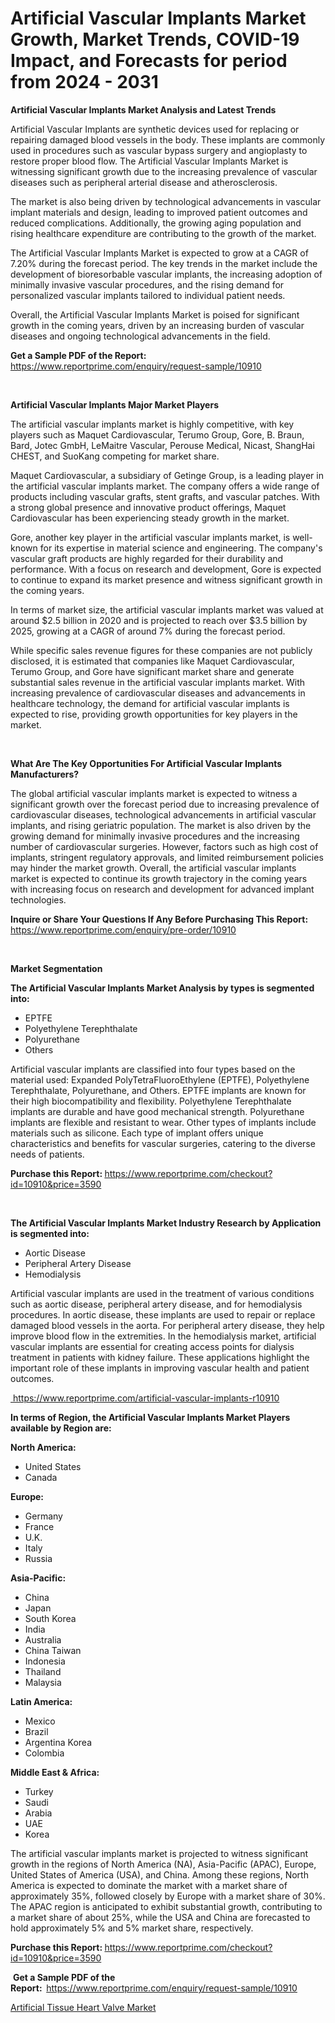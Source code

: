 <p><h1>Artificial Vascular Implants Market Growth, Market Trends, COVID-19 Impact, and Forecasts for period from 2024 - 2031</h1></p><p><strong>Artificial Vascular Implants Market Analysis and Latest Trends</strong></p>
<p><p>Artificial Vascular Implants are synthetic devices used for replacing or repairing damaged blood vessels in the body. These implants are commonly used in procedures such as vascular bypass surgery and angioplasty to restore proper blood flow. The Artificial Vascular Implants Market is witnessing significant growth due to the increasing prevalence of vascular diseases such as peripheral arterial disease and atherosclerosis.</p><p>The market is also being driven by technological advancements in vascular implant materials and design, leading to improved patient outcomes and reduced complications. Additionally, the growing aging population and rising healthcare expenditure are contributing to the growth of the market.</p><p>The Artificial Vascular Implants Market is expected to grow at a CAGR of 7.20% during the forecast period. The key trends in the market include the development of bioresorbable vascular implants, the increasing adoption of minimally invasive vascular procedures, and the rising demand for personalized vascular implants tailored to individual patient needs.</p><p>Overall, the Artificial Vascular Implants Market is poised for significant growth in the coming years, driven by an increasing burden of vascular diseases and ongoing technological advancements in the field.</p></p>
<p><strong>Get a Sample PDF of the Report:&nbsp;</strong> <a href="https://www.reportprime.com/enquiry/request-sample/10910">https://www.reportprime.com/enquiry/request-sample/10910</a></p>
<p>&nbsp;</p>
<p><strong>Artificial Vascular Implants Major Market Players</strong></p>
<p><p>The artificial vascular implants market is highly competitive, with key players such as Maquet Cardiovascular, Terumo Group, Gore, B. Braun, Bard, Jotec GmbH, LeMaitre Vascular, Perouse Medical, Nicast, ShangHai CHEST, and SuoKang competing for market share.</p><p>Maquet Cardiovascular, a subsidiary of Getinge Group, is a leading player in the artificial vascular implants market. The company offers a wide range of products including vascular grafts, stent grafts, and vascular patches. With a strong global presence and innovative product offerings, Maquet Cardiovascular has been experiencing steady growth in the market.</p><p>Gore, another key player in the artificial vascular implants market, is well-known for its expertise in material science and engineering. The company's vascular graft products are highly regarded for their durability and performance. With a focus on research and development, Gore is expected to continue to expand its market presence and witness significant growth in the coming years.</p><p>In terms of market size, the artificial vascular implants market was valued at around $2.5 billion in 2020 and is projected to reach over $3.5 billion by 2025, growing at a CAGR of around 7% during the forecast period. </p><p>While specific sales revenue figures for these companies are not publicly disclosed, it is estimated that companies like Maquet Cardiovascular, Terumo Group, and Gore have significant market share and generate substantial sales revenue in the artificial vascular implants market. With increasing prevalence of cardiovascular diseases and advancements in healthcare technology, the demand for artificial vascular implants is expected to rise, providing growth opportunities for key players in the market.</p></p>
<p>&nbsp;</p>
<p><strong>What Are The Key Opportunities For Artificial Vascular Implants Manufacturers?</strong></p>
<p><p>The global artificial vascular implants market is expected to witness a significant growth over the forecast period due to increasing prevalence of cardiovascular diseases, technological advancements in artificial vascular implants, and rising geriatric population. The market is also driven by the growing demand for minimally invasive procedures and the increasing number of cardiovascular surgeries. However, factors such as high cost of implants, stringent regulatory approvals, and limited reimbursement policies may hinder the market growth. Overall, the artificial vascular implants market is expected to continue its growth trajectory in the coming years with increasing focus on research and development for advanced implant technologies.</p></p>
<p><strong>Inquire or Share Your Questions If Any Before Purchasing This Report:</strong> <a href="https://www.reportprime.com/enquiry/pre-order/10910">https://www.reportprime.com/enquiry/pre-order/10910</a></p>
<p>&nbsp;</p>
<p><strong>Market Segmentation</strong></p>
<p><strong>The Artificial Vascular Implants Market Analysis by types is segmented into:</strong></p>
<p><ul><li>EPTFE</li><li>Polyethylene Terephthalate</li><li>Polyurethane</li><li>Others</li></ul></p>
<p><p>Artificial vascular implants are classified into four types based on the material used: Expanded PolyTetraFluoroEthylene (EPTFE), Polyethylene Terephthalate, Polyurethane, and Others. EPTFE implants are known for their high biocompatibility and flexibility. Polyethylene Terephthalate implants are durable and have good mechanical strength. Polyurethane implants are flexible and resistant to wear. Other types of implants include materials such as silicone. Each type of implant offers unique characteristics and benefits for vascular surgeries, catering to the diverse needs of patients.</p></p>
<p><strong>Purchase this Report:&nbsp;</strong><a href="https://www.reportprime.com/checkout?id=10910&price=3590">https://www.reportprime.com/checkout?id=10910&price=3590</a></p>
<p>&nbsp;</p>
<p><strong>The Artificial Vascular Implants Market Industry Research by Application is segmented into:</strong></p>
<p><ul><li>Aortic Disease</li><li>Peripheral Artery Disease</li><li>Hemodialysis</li></ul></p>
<p><p>Artificial vascular implants are used in the treatment of various conditions such as aortic disease, peripheral artery disease, and for hemodialysis procedures. In aortic disease, these implants are used to repair or replace damaged blood vessels in the aorta. For peripheral artery disease, they help improve blood flow in the extremities. In the hemodialysis market, artificial vascular implants are essential for creating access points for dialysis treatment in patients with kidney failure. These applications highlight the important role of these implants in improving vascular health and patient outcomes.</p></p>
<p><a href="https://www.reportprime.com/artificial-vascular-implants-r10910">&nbsp;https://www.reportprime.com/artificial-vascular-implants-r10910</a></p>
<p><strong>In terms of Region, the Artificial Vascular Implants Market Players available by Region are:</strong></p>
<p>
    <p> <strong> North America: </strong>
        <ul>
            <li>United States</li>
            <li>Canada</li>
        </ul>
        </p> 
    <p> <strong> Europe: </strong>
        <ul>
            <li>Germany</li>
            <li>France</li>
            <li>U.K.</li>
            <li>Italy</li>
            <li>Russia</li>
        </ul>
        </p> 
    <p> <strong> Asia-Pacific: </strong>
        <ul>
            <li>China</li>
            <li>Japan</li>
            <li>South Korea</li>
            <li>India</li>
            <li>Australia</li>
            <li>China Taiwan</li>
            <li>Indonesia</li>
            <li>Thailand</li>
            <li>Malaysia</li>
        </ul>
        </p> 
    <p> <strong> Latin America: </strong>
        <ul>
            <li>Mexico</li>
            <li>Brazil</li>
            <li>Argentina Korea</li>
            <li>Colombia</li>
        </ul>
        </p> 
    <p> <strong> Middle East & Africa: </strong>
        <ul>
            <li>Turkey</li>
            <li>Saudi</li>
            <li>Arabia</li>
            <li>UAE</li>
            <li>Korea</li>
        </ul>
    </p>
    </p>
<p><p>The artificial vascular implants market is projected to witness significant growth in the regions of North America (NA), Asia-Pacific (APAC), Europe, United States of America (USA), and China. Among these regions, North America is expected to dominate the market with a market share of approximately 35%, followed closely by Europe with a market share of 30%. The APAC region is anticipated to exhibit substantial growth, contributing to a market share of about 25%, while the USA and China are forecasted to hold approximately 5% and 5% market share, respectively.</p></p>
<p><strong>Purchase this Report: </strong><a href="https://www.reportprime.com/checkout?id=10910&price=3590">https://www.reportprime.com/checkout?id=10910&price=3590</a></p>
<p>&nbsp;<strong>Get a Sample PDF of the Report:&nbsp;&nbsp;</strong><a href="https://www.reportprime.com/enquiry/request-sample/10910">https://www.reportprime.com/enquiry/request-sample/10910</a></p>
<p><strong></strong></p>
<p><p><a href="https://github.com/CliffMedina6/Market-Research-Report-List-4/blob/main/artificial-tissue-heart-valve-market.md">Artificial Tissue Heart Valve Market</a></p></p>